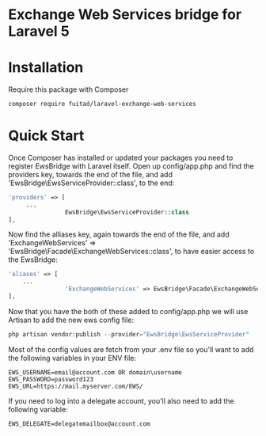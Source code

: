 Exchange Web Services bridge for Laravel 5
==============

# Installation

Require this package with Composer

```bash
composer require fuitad/laravel-exchange-web-services
```

# Quick Start

Once Composer has installed or updated your packages you need to register EwsBridge with Laravel itself. Open up config/app.php and find the providers key, towards the end of the file, and add 'EwsBridge\EwsServiceProvider::class', to the end:

```php
'providers' => [
     ...
                EwsBridge\EwsServiceProvider::class
],
```

Now find the alliases key, again towards the end of the file, and add 'ExchangeWebServices' => 'EwsBridge\Facade\ExchangeWebServices::class', to have easier access to the EwsBridge:

```php
'aliases' => [
    ... 
                'ExchangeWebServices' => EwsBridge\Facade\ExchangeWebServices::class
],
```

Now that you have the both of these added to config/app.php we will use Artisan to add the new ews config file:

```php
php artisan vendor:publish --provider="EwsBridge\EwsServiceProvider"
```

Most of the config values are fetch from your .env file so you'll want to add the following variables in your ENV file:

```
EWS_USERNAME=email@account.com OR domain\username
EWS_PASSWORD=password123
EWS_URL=https://mail.myserver.com/EWS/
```

If you need to log into a delegate account, you'll also need to add the following variable:

```
EWS_DELEGATE=delegatemailbox@account.com
```
